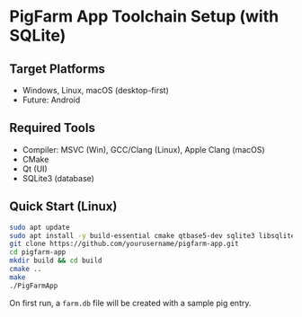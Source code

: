 # PigFarm App Toolchain Setup (with SQLite)

## Target Platforms
- Windows, Linux, macOS (desktop-first)
- Future: Android

## Required Tools
- Compiler: MSVC (Win), GCC/Clang (Linux), Apple Clang (macOS)
- CMake
- Qt (UI)
- SQLite3 (database)

## Quick Start (Linux)
```bash
sudo apt update
sudo apt install -y build-essential cmake qtbase5-dev sqlite3 libsqlite3-dev
git clone https://github.com/yourusername/pigfarm-app.git
cd pigfarm-app
mkdir build && cd build
cmake ..
make
./PigFarmApp
```
On first run, a `farm.db` file will be created with a sample pig entry.
